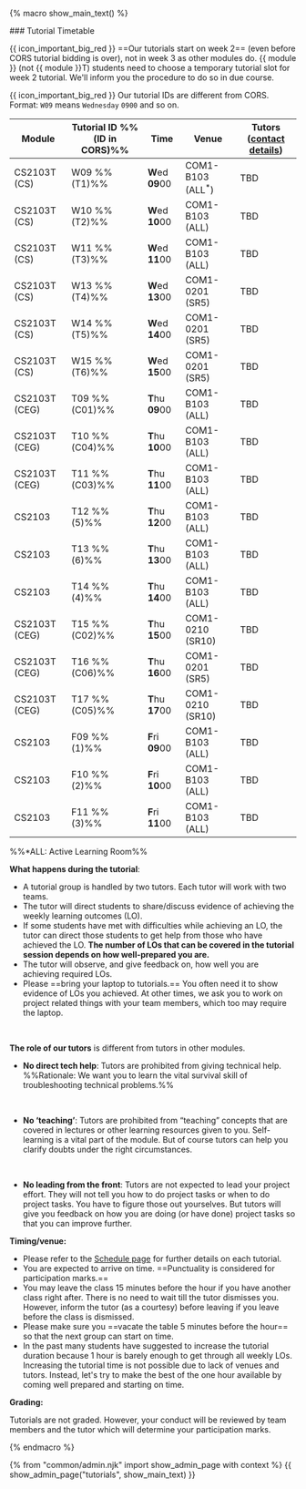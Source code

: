 {% macro show_main_text() %}
<div id="main">

<panel type="seamless" expanded >
<span slot="header" class="card-title"><markdown>### Tutorial Timetable</markdown></span>
<div id="tutorialTimetable">

<tip-box> 

{{ icon_important_big_red }} ==Our tutorials start on week 2== (even before CORS tutorial bidding is over), not in week 3 as other modules do. {{ module }} (not {{ module }}T) students need to choose a temporary tutorial slot for week 2 tutorial. We'll inform you the procedure to do so in due course.

{{ icon_important_big_red }} Our tutorial IDs are different from CORS. Format: `W09` means `Wednesday` `0900` and so on.

</tip-box>

| Module | Tutorial ID %%(ID in CORS)%% | Time      | Venue            | Tutors ([contact details](https://docs.google.com/document/d/126YRkm4bWW1rai3u0Szc-4mLqhIyQUVL6EC54jM5f2g/pub?embed=true)) 
|---------------|----------------|------------------|------------------|----
| CS2103T (CS)  | W09  %%(T1)%%  | **W**ed **09**00 | COM1-B103 (ALL<sup>*</sup>)  | TBD            
| CS2103T (CS)  | W10  %%(T2)%%  | **W**ed **10**00 | COM1-B103 (ALL)  | TBD            
| CS2103T (CS)  | W11  %%(T3)%%  | **W**ed **11**00 | COM1-B103 (ALL)  | TBD            
| CS2103T (CS)  | W13  %%(T4)%%  | **W**ed **13**00 | COM1-0201 (SR5)  | TBD       
| CS2103T (CS)  | W14  %%(T5)%%  | **W**ed **14**00 | COM1-0201 (SR5)  | TBD       
| CS2103T (CS)  | W15  %%(T6)%%  | **W**ed **15**00 | COM1-0201 (SR5)  | TBD       
| CS2103T (CEG) | T09  %%(C01)%% | **T**hu **09**00 | COM1-B103 (ALL)  | TBD            
| CS2103T (CEG) | T10  %%(C04)%% | **T**hu **10**00 | COM1-B103 (ALL)  | TBD            
| CS2103T (CEG) | T11  %%(C03)%% | **T**hu **11**00 | COM1-B103 (ALL)  | TBD            
| CS2103        | T12  %%(5)%%   | **T**hu **12**00 | COM1-B103 (ALL)  | TBD            
| CS2103        | T13  %%(6)%%   | **T**hu **13**00 | COM1-B103 (ALL)  | TBD            
| CS2103        | T14  %%(4)%%   | **T**hu **14**00 | COM1-B103 (ALL)  | TBD            
| CS2103T (CEG) | T15  %%(C02)%% | **T**hu **15**00 | COM1-0210 (SR10) | TBD 
| CS2103T (CEG) | T16  %%(C06)%% | **T**hu **16**00 | COM1-0201 (SR5)  | TBD 
| CS2103T (CEG) | T17  %%(C05)%% | **T**hu **17**00 | COM1-0210 (SR10) | TBD 
| CS2103        | F09  %%(1)%%   | **F**ri **09**00 | COM1-B103 (ALL)  | TBD      
| CS2103        | F10  %%(2)%%   | **F**ri **10**00 | COM1-B103 (ALL)  | TBD      
| CS2103        | F11  %%(3)%%   | **F**ri **11**00 | COM1-B103 (ALL)  | TBD      

%%*ALL: Active Learning Room%%
</div>
</panel>

<panel type="seamless" header="### Tutorial Structure" expanded >
<div id="tutorialStructure">

**What happens during the tutorial**:

* A tutorial group is handled by two tutors. Each tutor will work with two teams.
* The tutor will direct students to share/discuss evidence of achieving the weekly learning outcomes (LO). 
* If some students have met with difficulties while achieving an LO, the tutor can direct those students to get help from those who have achieved the LO. **The number of LOs that can be covered in the tutorial session depends on how well-prepared you are.**
* The tutor will observe, and give feedback on, how well you are achieving required LOs.
* Please ==bring your laptop to tutorials.== You often need it to show evidence of LOs you achieved. At other times, we ask you to work on project related things with your team members, which too may require the laptop.

<div class="indented-level2">
<panel src="appendixC-faq.md#admin-faq-noLaptop" header="Admin {{ icon_embedding }} FAQ: What if I don't carry around a laptop?" class="embedding" minimized />
</div>

<br/>

**The role of our tutors** is different from tutors in other modules.

* **No direct tech help**: Tutors are prohibited from giving technical help. %%Rationale: We want you to learn the vital survival skill of troubleshooting technical problems.%%    

<div class="indented-level2">
<panel src="appendixD-help.md#main" header="Admin {{ icon_embedding }} Appendix D: How to get Help in {{ module_pair }}" class="embedding" minimized />
</div>

<br/>

* **No ‘teaching’**: Tutors are prohibited from “teaching” concepts that are covered in lectures or other learning resources given to you. Self-learning is a vital part of the module. But of course tutors can help you clarify doubts under the right circumstances. 

<div class="indented-level2">
<panel src="appendixD-help.md#questions-for-tutros" header="Admin {{ icon_embedding }} Appendix D (extract): Questions suitable for tutor" class="embedding" minimized />
</div>

<br/>

* **No leading from the front**: Tutors are not expected to lead your project effort. They will not tell you how to do project tasks or when to do project tasks. You have to figure those out yourselves. But tutors will give you feedback on how you are doing (or have done) project tasks so that you can improve further.   

**Timing/venue:**

* Please refer to the [Schedule page]({{baseUrl}}/index.html) for further details on each tutorial.
* You are expected to arrive on time. ==Punctuality is considered for participation marks.==
* You may leave the class 15 minutes before the hour if you have another class right after. There is no need to wait till the tutor dismisses you. However, inform the tutor (as a courtesy) before leaving if you leave before the class is dismissed.
* Please make sure you ==vacate the table 5 minutes before the hour== so that the next group can start on time.
* In the past many students have suggested to increase the tutorial duration because 1 hour is barely enough to get through all weekly LOs. Increasing the tutorial time is not possible due to lack of venues and tutors. Instead, let's try to make the best of the one hour available by coming well prepared and starting on time.

**Grading:**

Tutorials are not graded. However, your conduct will be reviewed by team members and the tutor which will determine your participation marks.

</div>
</panel>
</div>
{% endmacro %}

{% from "common/admin.njk" import show_admin_page with context %}
{{ show_admin_page("tutorials", show_main_text) }}